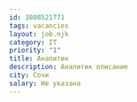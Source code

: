 ```yaml
---
id: 3808521771
tags: vacancies
layout: job.njk
category: IT
priority: "1"
title: Аналитик
description: Аналитик описание
city: Сочи
salary: Не указана
---
```

